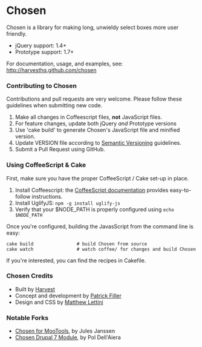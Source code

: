 # Chosen

Chosen is a library for making long, unwieldy select boxes more user friendly.

- jQuery support: 1.4+
- Prototype support: 1.7+

For documentation, usage, and examples, see:  
http://harvesthq.github.com/chosen

### Contributing to Chosen

Contributions and pull requests are very welcome. Please follow these guidelines when submitting new code.

1. Make all changes in Coffeescript files, **not** JavaScript files.
2. For feature changes, update both jQuery *and* Prototype versions
3. Use 'cake build' to generate Chosen's JavaScript file and minified version.
4. Update VERSION file according to [Semantic Versioning](http://semver.org/) guidelines.
5. Submit a Pull Request using GitHub.

### Using CoffeeScript & Cake

First, make sure you have the proper CoffeeScript / Cake set-up in place.

1. Install Coffeescript: the [CoffeeScript documentation](http://jashkenas.github.com/coffee-script/) provides easy-to-follow instructions.
2. Install UglifyJS: <code>npm -g install uglify-js</code>
3. Verify that your $NODE_PATH is properly configured using <code>echo $NODE_PATH</code>

Once you're configured, building the JavasScript from the command line is easy:

    cake build                # build Chosen from source
    cake watch                # watch coffee/ for changes and build Chosen
    
If you're interested, you can find the recipes in Cakefile.


### Chosen Credits

- Built by [Harvest](http://www.getharvest.com/)
- Concept and development by [Patrick Filler](http://www.patrickfiller.com/)
- Design and CSS by [Matthew Lettini](http://matthewlettini.com/)

### Notable Forks

- [Chosen for MooTools](https://github.com/julesjanssen/chosen), by Jules Janssen
- [Chosen Drupal 7 Module](https://github.com/Polzme/chosen), by Pol Dell'Aiera